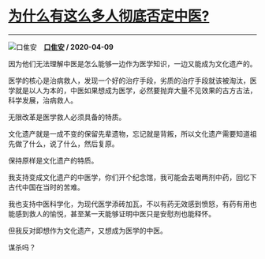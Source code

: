 # [为什么有这么多人彻底否定中医?](https://www.zhihu.com/answer/1140915021)

--------------------------------------------------------------

![口隹安](https://pic1.zhimg.com/v2-2f93cec3ce70eaa2bcc30c9d327f97a8.jpg?source=1940ef5c "口隹安")&emsp;**[口隹安](https://www.zhihu.com/people/qian-li-hong-xie) / 2020-04-09**

因为他们无法理解中医是怎么能够一边作为医学知识，一边又能成为文化遗产的。

医学的核心是治病救人，发现一个好的治疗手段，劣质的治疗手段就该被淘汰，医学就是以人为本的，中医如果想成为医学，必然要抛弃大量不见效果的古方古法，科学发展，治病救人。

无限改革是医学救人必须具备的特质。

文化遗产就是一成不变的保留先辈遗物，忘记就是背叛，所以文化遗产需要知道祖先做了什么，说了什么，然后复原。

保持原样是文化遗产的特质。

我支持变成文化遗产的中医学，你们开个纪念馆，我可能会去喝两剂中药，回忆下古代中国在当时的苦难。

我也支持中医科学化，为现代医学添砖加瓦，不以有药无效感到愤怒，有药有用也能感到救人的愉悦，甚至某一天能够证明中医只是安慰剂也能释怀。

但我反对即想作为文化遗产，又想成为医学的中医。

谋杀吗？

